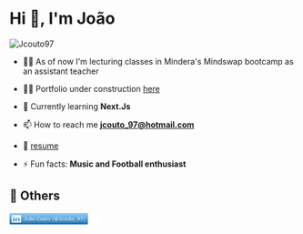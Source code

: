 <h1>Hi 👋, I'm João</h1>

<p align="left"> <img src="https://komarev.com/ghpvc/?username=Jcouto97&label=Profile%20views&color=0e75b6&style=flat" alt="Jcouto97" /> </p>

- 👨‍🏫 As of now I'm lecturing classes in Mindera's Mindswap bootcamp as an assistant teacher

- 👨‍💻 Portfolio under construction [here](https://portfolio-nextjs-pearl.vercel.app/)

- 🌱 Currently learning **Next.Js**

- 📫 How to reach me **jcouto_97@hotmail.com**

- 📄 [resume](https://drive.google.com/file/d/18Ae36JL5W_sBrtQJYW8YC3kwoJMOmzna/view?usp=sharing)

- ⚡ Fun facts: **Music and Football enthusiast**

## 🧾 Others

<a href="https://www.linkedin.com/in/jo%C3%A3o-couto-84a60a252/"><img style="widht:10px;height:20px;" src='LinkedinRectangle.png' /></a>
